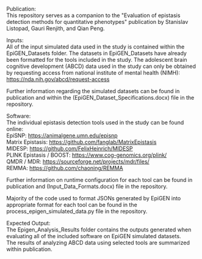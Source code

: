 Publication:  
This repository serves as a companion to the "Evaluation of epistasis detection methods for quantitative phenotypes" publication by Stanislav Listopad, Gauri Renjith, and Qian Peng.  

Inputs:  
All of the input simulated data used in the study is contained within the EpiGEN_Datasets folder. 
The datasets in EpiGEN_Datasets have already been formatted for the tools included in the study. 
The adolescent brain cognitive development (ABCD) data used in the study can only be obtained by requesting access from national institute of mental health (NIMH):
https://nda.nih.gov/abcd/request-access  

Further information regarding the simulated datasets can be found in publication and within the (EpiGEN_Dataset_Specifications.docx) file in the repository.

Software:  
The individual epistasis detection tools used in the study can be found online:  
EpiSNP: https://animalgene.umn.edu/episnp  
Matrix Epistasis: https://github.com/fanglab/MatrixEpistasis  
MIDESP: https://github.com/FelixHeinrich/MIDESP  
PLINK Epistasis / BOOST: https://www.cog-genomics.org/plink/  
QMDR / MDR: https://sourceforge.net/projects/mdr/files/  
REMMA: https://github.com/chaoning/REMMA  

Further information on runtime configuration for each tool can be found in publication and (Input_Data_Formats.docx) file in the repository.

Majority of the code used to format JSONs generated by EpiGEN into appropriate format for each tool can be found in the process_epigen_simulated_data.py file in the repository. 

Expected Output:  
The Epigen_Analysis_Results folder contains the outputs generated when evaluating all of the included software on EpiGEN simulated datasets.  
The results of analyzing ABCD data using selected tools are summarized within publication.  

